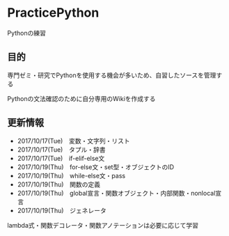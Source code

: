 # PracticePython
Pythonの練習


## 目的
専門ゼミ・研究でPythonを使用する機会が多いため、自習したソースを管理する

Pythonの文法確認のために自分専用のWikiを作成する

## 更新情報
- 2017/10/17(Tue)　変数・文字列・リスト
- 2017/10/17(Tue)　タプル・辞書
- 2017/10/17(Tue)　if-elif-else文
- 2017/10/19(Thu)　for-else文・set型・オブジェクトのID
- 2017/10/19(Thu)　while-else文・pass
- 2017/10/19(Thu)　関数の定義
- 2017/10/19(Thu)　global宣言・関数オブジェクト・内部関数・nonlocal宣言
- 2017/10/19(Thu)　ジェネレータ


lambda式・関数デコレータ・関数アノテーションは必要に応じて学習
